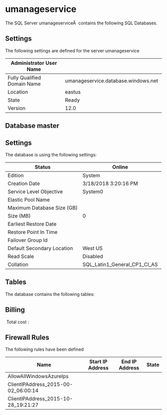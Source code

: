 # umanageservice
The SQL Server umanageserviceÂ  contains the following SQL Databases. 
## Settings
The following settings are defined for the server umanageservice 

| Administrator User Name |   |
| --- | --- |
| Fully Qualified Domain Name | umanageservice.database.windows.net  |
| Location | eastus  |
| State | Ready  |
| Version | 12.0  |


## Database master

## Settings
The database is using the following settings:

| Status | Online  |
| --- | --- |
| Edition | System  |
| Creation Date | 3/18/2018 3:20:16 PM  |
| Service Level Objective | System0  |
| Elastic Pool Name |   |
| Maximum Database Size (GB) |   |
| Size (MB) | 0  |
| Earliest Restore Date |   |
| Restore Point In Time |   |
| Failover Group Id |   |
| Default Secondary Location | West US  |
| Read Scale | Disabled  |
| Collation | SQL_Latin1_General_CP1_CI_AS  |


## Tables
The database contains the following tables:





## Billing
 Total cost :  

## Firewall Rules
The following rules have been defined

| Name | Start IP Address | End IP Address | State |
| --- | --- | --- | --- |
| AllowAllWindowsAzureIps  |   |   |   |
| ClientIPAddress_2015-00-02_06:00:14  |   |   |   |
| ClientIPAddress_2015-10-28_19:21:27  |   |   |   |


